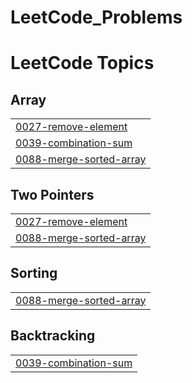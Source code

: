 # LeetCode_Problems
<!---LeetCode Topics Start-->
# LeetCode Topics
## Array
|  |
| ------- |
| [0027-remove-element](https://github.com/MuntasirAraf14/LeetCode_Problems/tree/master/0027-remove-element) |
| [0039-combination-sum](https://github.com/MuntasirAraf14/LeetCode_Problems/tree/master/0039-combination-sum) |
| [0088-merge-sorted-array](https://github.com/MuntasirAraf14/LeetCode_Problems/tree/master/0088-merge-sorted-array) |
## Two Pointers
|  |
| ------- |
| [0027-remove-element](https://github.com/MuntasirAraf14/LeetCode_Problems/tree/master/0027-remove-element) |
| [0088-merge-sorted-array](https://github.com/MuntasirAraf14/LeetCode_Problems/tree/master/0088-merge-sorted-array) |
## Sorting
|  |
| ------- |
| [0088-merge-sorted-array](https://github.com/MuntasirAraf14/LeetCode_Problems/tree/master/0088-merge-sorted-array) |
## Backtracking
|  |
| ------- |
| [0039-combination-sum](https://github.com/MuntasirAraf14/LeetCode_Problems/tree/master/0039-combination-sum) |
<!---LeetCode Topics End-->
